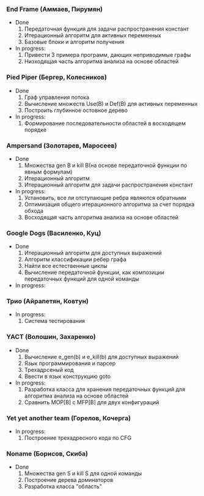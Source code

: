 ### End Frame (Аммаев, Пирумян)
* Done
  1. Передаточная функция для задачи распространения констант
  2. Итерационный алгоритм для активных переменных
  3. Базовые блоки и алгоритм получения
* In progress: 
  1. Привести 3 примера программ, дающих неприводимые графы
  2. Низходящая часть алгоритма анализа на основе областей
  
### Pied Piper (Бергер, Колесников)
* Done
  1. Граф управления потока
  2. Вычисление множеств Use(B) и Def(B) для активных переменных
  3. Построить глубинное остовное дерево 
* In progress: 
  1.  Формирование последовательности областей в восходящем порядке
  
### Ampersand (Золотарев, Маросеев)
* Done
  1. Множества gen B и kill B(на основе передаточной функции по явным формулам)
  2. Итерационный алгоритм
  3. Итерационный алгоритм для задачи распространения констант
* In progress: 
  1. Установить, все ли отступающие ребра являются обратными
  2. Оптимизация общего итерационного алгоритма за счет порядка обхода
  3. Восходящая часть алгоритма анализа на основе областей
  
### Google Dogs (Василенко, Куц)
* Done
  1. Итерационный алгоритм для доступных выражений
  2. Алгоритм классификации ребер графа
  3. Найти все естественные циклы
  4. Вычисление передаточной функции, как композиции передаточных функций для одной команды
* In progress: 

  
### Трио (Айрапетян, Ковтун)
* In progress: 
  1. Система тестирования
  
### YACT (Волошин, Захаренко)
* Done
  1. Вычисление e_gen(b) и e_kill(b) для доступных выражений
  2. Язык программирования и парсер
  3. Трехадрсеный код
  4. Ввести в язык конструкцию goto
* In progress: 
  1. Разработка класса для хранения передаточных функций для алгоритма анализа на основе областей
  2. Сравнить MOP[B] с MFP[B] для двух конфигураций
  
### Yet yet another team (Горелов, Кочерга)
* In progress: 
  1. Построение трехадресного кода по CFG
  
### Noname (Борисов, Скиба)
* Done
  1. Множества gen S и kill S для одной команды
  2. Построение дерева доминаторов
  3. Разработка класса "область"
